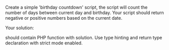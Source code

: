 Create a simple 'birthday countdown' script, the script will count the number of days between current day and birthday. Your script should return negative or positive numbers based on the current date.

Your solution:

should contain PHP function with solution. Use type hinting and return type declaration with strict mode enabled.
